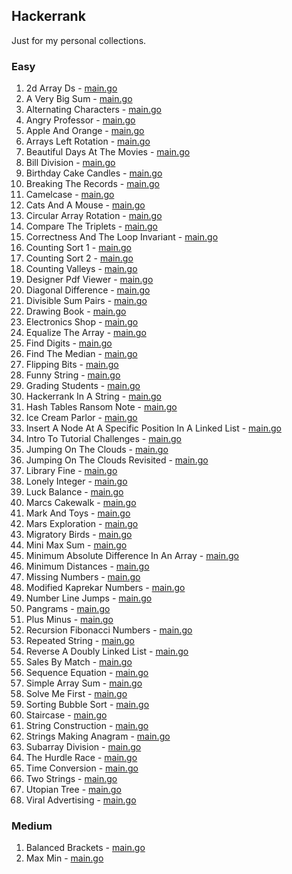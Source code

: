 ## Hackerrank

Just for my personal collections.

<!-- start dictionary -->

### Easy 
1. 2d Array Ds - [main.go](easy/2d-array-ds/main.go)
2. A Very Big Sum - [main.go](easy/a-very-big-sum/main.go)
3. Alternating Characters - [main.go](easy/alternating-characters/main.go)
4. Angry Professor - [main.go](easy/angry-professor/main.go)
5. Apple And Orange - [main.go](easy/apple-and-orange/main.go)
6. Arrays Left Rotation - [main.go](easy/arrays-left-rotation/main.go)
7. Beautiful Days At The Movies - [main.go](easy/beautiful-days-at-the-movies/main.go)
8. Bill Division - [main.go](easy/bill-division/main.go)
9. Birthday Cake Candles - [main.go](easy/birthday-cake-candles/main.go)
10. Breaking The Records - [main.go](easy/breaking-the-records/main.go)
11. Camelcase - [main.go](easy/camelcase/main.go)
12. Cats And A Mouse - [main.go](easy/cats-and-a-mouse/main.go)
13. Circular Array Rotation - [main.go](easy/circular-array-rotation/main.go)
14. Compare The Triplets - [main.go](easy/compare-the-triplets/main.go)
15. Correctness And The Loop Invariant - [main.go](easy/correctness-and-the-loop-invariant/main.go)
16. Counting Sort 1 - [main.go](easy/counting-sort-1/main.go)
17. Counting Sort 2 - [main.go](easy/counting-sort-2/main.go)
18. Counting Valleys - [main.go](easy/counting-valleys/main.go)
19. Designer Pdf Viewer - [main.go](easy/designer-pdf-viewer/main.go)
20. Diagonal Difference - [main.go](easy/diagonal-difference/main.go)
21. Divisible Sum Pairs - [main.go](easy/divisible-sum-pairs/main.go)
22. Drawing Book - [main.go](easy/drawing-book/main.go)
23. Electronics Shop - [main.go](easy/electronics-shop/main.go)
24. Equalize The Array - [main.go](easy/equalize-the-array/main.go)
25. Find Digits - [main.go](easy/find-digits/main.go)
26. Find The Median - [main.go](easy/find-the-median/main.go)
27. Flipping Bits - [main.go](easy/flipping-bits/main.go)
28. Funny String - [main.go](easy/funny-string/main.go)
29. Grading Students - [main.go](easy/grading-students/main.go)
30. Hackerrank In A String - [main.go](easy/hackerrank-in-a-string/main.go)
31. Hash Tables Ransom Note - [main.go](easy/hash-tables-ransom-note/main.go)
32. Ice Cream Parlor - [main.go](easy/ice-cream-parlor/main.go)
33. Insert A Node At A Specific Position In A Linked List - [main.go](easy/insert-a-node-at-a-specific-position-in-a-linked-list/main.go)
34. Intro To Tutorial Challenges - [main.go](easy/intro-to-tutorial-challenges/main.go)
35. Jumping On The Clouds - [main.go](easy/jumping-on-the-clouds/main.go)
36. Jumping On The Clouds Revisited - [main.go](easy/jumping-on-the-clouds-revisited/main.go)
37. Library Fine - [main.go](easy/library-fine/main.go)
38. Lonely Integer - [main.go](easy/lonely-integer/main.go)
39. Luck Balance - [main.go](easy/luck-balance/main.go)
40. Marcs Cakewalk - [main.go](easy/marcs-cakewalk/main.go)
41. Mark And Toys - [main.go](easy/mark-and-toys/main.go)
42. Mars Exploration - [main.go](easy/mars-exploration/main.go)
43. Migratory Birds - [main.go](easy/migratory-birds/main.go)
44. Mini Max Sum - [main.go](easy/mini-max-sum/main.go)
45. Minimum Absolute Difference In An Array - [main.go](easy/minimum-absolute-difference-in-an-array/main.go)
46. Minimum Distances - [main.go](easy/minimum-distances/main.go)
47. Missing Numbers - [main.go](easy/missing-numbers/main.go)
48. Modified Kaprekar Numbers - [main.go](easy/modified-kaprekar-numbers/main.go)
49. Number Line Jumps - [main.go](easy/number-line-jumps/main.go)
50. Pangrams - [main.go](easy/pangrams/main.go)
51. Plus Minus - [main.go](easy/plus-minus/main.go)
52. Recursion Fibonacci Numbers - [main.go](easy/recursion-fibonacci-numbers/main.go)
53. Repeated String - [main.go](easy/repeated-string/main.go)
54. Reverse A Doubly Linked List - [main.go](easy/reverse-a-doubly-linked-list/main.go)
55. Sales By Match - [main.go](easy/sales-by-match/main.go)
56. Sequence Equation - [main.go](easy/sequence-equation/main.go)
57. Simple Array Sum - [main.go](easy/simple-array-sum/main.go)
58. Solve Me First - [main.go](easy/solve-me-first/main.go)
59. Sorting Bubble Sort - [main.go](easy/sorting-bubble-sort/main.go)
60. Staircase - [main.go](easy/staircase/main.go)
61. String Construction - [main.go](easy/string-construction/main.go)
62. Strings Making Anagram - [main.go](easy/strings-making-anagram/main.go)
63. Subarray Division - [main.go](easy/subarray-division/main.go)
64. The Hurdle Race - [main.go](easy/the-hurdle-race/main.go)
65. Time Conversion - [main.go](easy/time-conversion/main.go)
66. Two Strings - [main.go](easy/two-strings/main.go)
67. Utopian Tree - [main.go](easy/utopian-tree/main.go)
68. Viral Advertising - [main.go](easy/viral-advertising/main.go)


### Medium 
1. Balanced Brackets - [main.go](medium/balanced-brackets/main.go)
2. Max Min - [main.go](medium/max-min/main.go)

<!-- end dictionary -->
